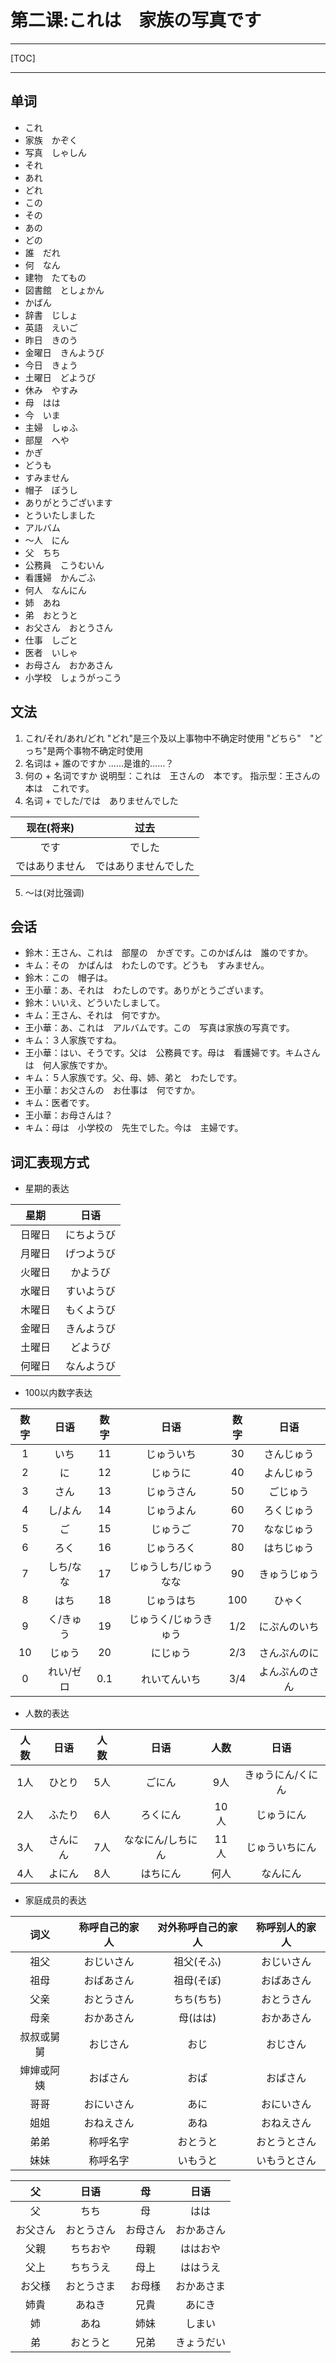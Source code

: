 # 第二课:これは　家族の写真です

***
[TOC]
***

## 单词
* これ
* 家族　かぞく
* 写真　しゃしん
* それ
* あれ
* どれ
* この
* その
* あの
* どの
* 誰　だれ
* 何　なん
* 建物　たてもの
* 図書館　としょかん
* かばん
* 辞書　じしょ
* 英語　えいご
* 昨日　きのう
* 金曜日　きんようび
* 今日　きょう
* 土曜日　どようび
* 休み　やすみ
* 母　はは
* 今　いま
* 主婦　しゅふ
* 部屋　へや
* かぎ
* どうも
* すみません
* 帽子　ぼうし
* ありがとうございます
* とういたしました
* アルバム
* 〜人　にん
* 父　ちち
* 公務員　こうむいん
* 看護婦　かんごふ
* 何人　なんにん
* 姉　あね
* 弟　おとうと
* お父さん　おとうさん
* 仕事　しごと
* 医者　いしゃ
* お母さん　おかあさん
* 小学校　しょうがっこう

## 文法
1. これ/それ/あれ/どれ
    "どれ"是三个及以上事物中不确定时使用
    "どちら"　"どっち"是两个事物不确定时使用
2. 名词は + 誰のですか ……是谁的……？
3. 何の + 名词ですか
    说明型：これは　王さんの　本です。
    指示型：王さんの本は　これです。
4. 名词 + でした/では　ありませんでした

现在(将来)|过去
:-:|:-:
です|でした
ではありません|ではありませんでした
5. 〜は(对比强调)

## 会话
* 鈴木：王さん、これは　部屋の　かぎです。このかばんは　誰のですか。
* キム：その　かばんは　わたしのです。どうも　すみません。
* 鈴木：この　帽子は。
* 王小華：あ、それは　わたしのです。ありがとうございます。
* 鈴木：いいえ、どういたしまして。
* キム：王さん、それは　何ですか。
* 王小華：あ、これは　アルバムです。この　写真は家族の写真です。
* キム：３人家族ですね。
* 王小華：はい、そうです。父は　公務員です。母は　看護婦です。キムさんは　何人家族ですか。
* キム：５人家族です。父、母、姉、弟と　わたしです。
* 王小華：お父さんの　お仕事は　何ですか。
* キム：医者です。
* 王小華：お母さんは？
* キム：母は　小学校の　先生でした。今は　主婦です。

## 词汇表现方式
* 星期的表达

星期|日语
:-:|:-:
日曜日 | にちようび|
月曜日　| げつようび
火曜日　| かようび
水曜日　| すいようび
木曜日　| もくようび
金曜日　| きんようび
土曜日　| どようび
何曜日　| なんようび

* 100以内数字表达

数字|日语|数字|日语|数字|日语
:-:|:-:|:-:|:-:|:-:|:-:
1|いち|11|じゅういち|30|さんじゅう
2|に|12|じゅうに|40|よんじゅう
3|さん|13|じゅうさん|50|ごじゅう
4|し/よん|14|じゅうよん|60|ろくじゅう
5|ご|15|じゅうご|70|ななじゅう
6|ろく|16|じゅうろく|80|はちじゅう
7|しち/なな|17|じゅうしち/じゅうなな|90|きゅうじゅう
8|はち|18|じゅうはち|100| ひゃく
9|く/きゅう|19|じゅうく/じゅうきゅう|1/2|にぷんのいち
10|じゅう|20|にじゅう|2/3|さんぷんのに
0|れい/ゼロ|0.1|れいてんいち|3/4|よんぷんのさん        

* 人数的表达

人数|日语|人数|日语|人数|日语
:-:|:-:|:-:|:-:|:-:|:-:
1人|ひとり|5人|ごにん|9人|きゅうにん/くにん
2人|ふたり|6人|ろくにん|10人|じゅうにん
3人|さんにん|7人|ななにん/しちにん|11人|じゅういちにん
4人|よにん|8人|はちにん|何人|なんにん

* 家庭成员的表达

词义|称呼自己的家人|对外称呼自己的家人|称呼别人的家人
:-:|:-:|:-:|:-:
祖父|おじいさん|祖父(そふ)|おじいさん|
祖母|おばあさん|祖母(そぼ)|おばあさん|
父亲|おとうさん|ちち(ちち)|おとうさん|
母亲|おかあさん|母(はは)|おかあさん|
叔叔或舅舅|おじさん|おじ|おじさん|
婶婶或阿姨|おばさん|おば|おばさん|
哥哥|おにいさん|あに|おにいさん|
姐姐|おねえさん|あね|おねえさん|
弟弟|称呼名字|おとうと|おとうとさん|
妹妹|称呼名字|いもうと|いもうとさん|

父|日语|母|日语
:-:|:-:|:-:|:-:
父|ちち|母|はは
お父さん|おとうさん|お母さん|おかあさん
父親|ちちおや|母親|ははおや
父上|ちちうえ|母上|ははうえ
お父様|おとうさま|お母様|おかあさま
姉貴|あねき|兄貴|あにき
姉|あね|姉妹|しまい
弟|おとうと|兄弟|きょうだい